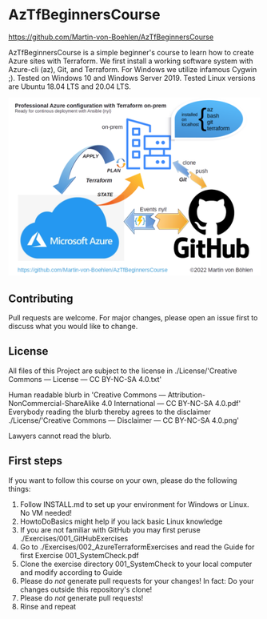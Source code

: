 # AzTfBeginnersCourse

https://github.com/Martin-von-Boehlen/AzTfBeginnersCourse

AzTfBeginnersCourse is a simple beginner's course to learn how to create Azure sites with Terraform.
We first install a working software system with Azure-cli (az), Git, and Terraform.
For Windows we utilize infamous Cygwin ;). Tested on Windows 10 and Windows Server 2019.
Tested Linux versions are Ubuntu 18.04 LTS and 20.04 LTS.

![Architecture Diagram](./Documentation/002_Architecture.png)

## Contributing
Pull requests are welcome. For major changes, please open an issue first to discuss what you would like to change.

## License
All files of this Project are subject to the license in ./License/'Creative Commons — License — CC BY-NC-SA 4.0.txt'

Human readable blurb in 'Creative Commons — Attribution-NonCommercial-ShareAlike 4.0 International — CC BY-NC-SA 4.0.pdf'
Everybody reading the blurb thereby agrees to the disclaimer ./License/'Creative Commons — Disclaimer — CC BY-NC-SA 4.0.png'

Lawyers cannot read the blurb.

## First steps
If you want to follow this course on your own, please do the following things:
 1. Follow INSTALL.md to set up your environment for Windows or Linux. No VM needed!
 2. HowtoDoBasics might help if you lack basic Linux knowledge
 3. If you are not familiar with GitHub you may first peruse ./Exercises/001_GitHubExercises
 4. Go to ./Exercises/002_AzureTerraformExercises and read the Guide for first Exercise 001_SystemCheck.pdf
 5. Clone the exercise directory 001_SystemCheck to your local computer and modify according to Guide
 6. Please do _not_ generate pull requests for your changes! In fact: Do your changes outside this repository's clone!
 7. Please do _not_ generate pull requests!
 8. Rinse and repeat
